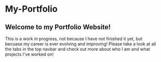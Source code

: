 # My-Portfolio

## Welcome to my Portfolio Website!
This is a work in progress, not because I have not finished it yet, but becuase my career is ever evolving and improving!
Please take a look at all the tabs in the top navbar and check out more about who I am and what projects I've worked on!